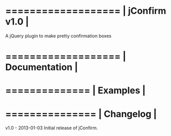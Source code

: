 ===================
 | jConfirm v1.0 |
===================

A jQuery plugin to make pretty confirmation boxes

===================
 | Documentation |
===================

==============
 | Examples |
==============

===============
 | Changelog |
===============

v1.0 - 2013-01-03
    Initial release of jConfirm.